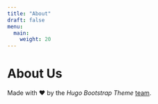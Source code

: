 ```yaml
---
title: "About"
draft: false
menu:
  main:
    weight: 20 
---
```


# About Us

Made with ❤️ by the *Hugo Bootstrap Theme* [team](https://github.com/filipecarneiro/hugo-bootstrap-theme/graphs/contributors).
